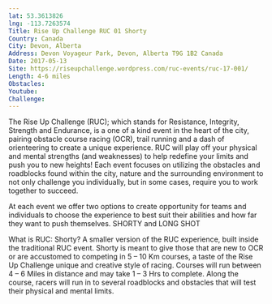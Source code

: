 ```yaml
---
lat: 53.3613826
lng: -113.7263574
Title: Rise Up Challenge RUC 01 Shorty
Country: Canada
City: Devon, Alberta
Address: Devon Voyageur Park, Devon, Alberta T9G 1B2 Canada
Date: 2017-05-13
Site: https://riseupchallenge.wordpress.com/ruc-events/ruc-17-001/
Length: 4-6 miles
Obstacles:
Youtube:
Challenge:
---
```


The Rise Up Challenge (RUC); which stands for Resistance, Integrity, Strength and Endurance, is a one of a kind event in the heart of the city, pairing obstacle course racing (OCR), trail running and a dash of orienteering to create a unique experience. RUC will play off your physical and mental strengths (and weaknesses) to help redefine your limits and push you to new heights! Each event focuses on utilizing the obstacles and roadblocks found within the city, nature and the surrounding environment to not only challenge you individually, but in some cases, require you to work together to succeed.

At each event we offer two options to create opportunity for teams and individuals to choose the experience to best suit their abilities and how far they want to push themselves. SHORTY and LONG SHOT

What is RUC: Shorty? A smaller version of the RUC experience, built inside the traditional RUC event. Shorty is meant to give those that are new to OCR or are accustomed to competing in 5 – 10 Km courses, a taste of the Rise Up Challenge unique and creative style of racing. Courses will run between 4 – 6 Miles in distance and may take 1 – 3 Hrs to complete. Along the course, racers will run in to several roadblocks and obstacles that will test their physical and mental limits.
